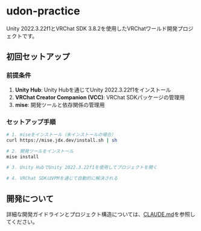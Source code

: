 # udon-practice

Unity 2022.3.22f1とVRChat SDK 3.8.2を使用したVRChatワールド開発プロジェクトです。

## 初回セットアップ

### 前提条件
1. **Unity Hub**: Unity Hubを通じてUnity 2022.3.22f1をインストール
2. **VRChat Creator Companion (VCC)**: VRChat SDKパッケージの管理用
3. **mise**: 開発ツールと依存関係の管理用

### セットアップ手順
```bash
# 1. miseをインストール（未インストールの場合）
curl https://mise.jdx.dev/install.sh | sh

# 2. 開発ツールをインストール
mise install

# 3. Unity HubでUnity 2022.3.22f1を使用してプロジェクトを開く

# 4. VRChat SDKはVPMを通じて自動的に解決される
```

## 開発について

詳細な開発ガイドラインとプロジェクト構造については、[CLAUDE.md](./CLAUDE.md)を参照してください。